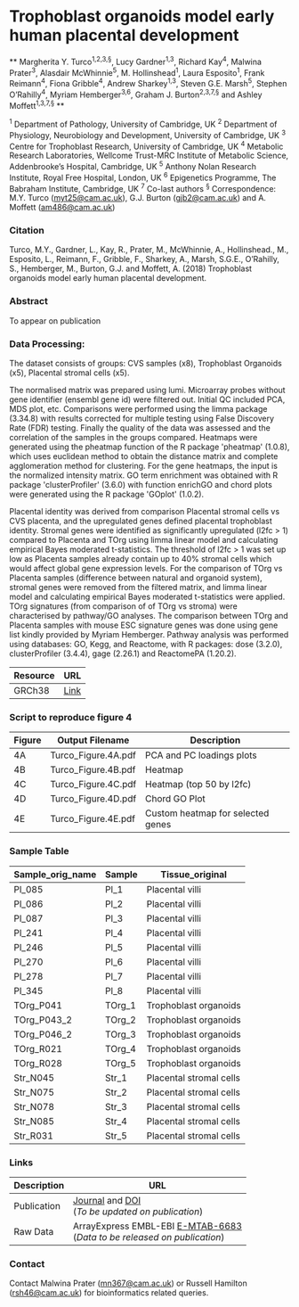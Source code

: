 # Trophoblast organoids model early human placental development #

** Margherita Y. Turco<sup>1,2,3,§</sup>, Lucy Gardner<sup>1,3</sup>, Richard Kay<sup>4</sup>, Malwina Prater<sup>3</sup>, Alasdair McWhinnie<sup>5</sup>, M. Hollinshead<sup>1</sup>, Laura Esposito<sup>1</sup>, Frank Reimann<sup>4</sup>, Fiona Gribble<sup>4</sup>, Andrew Sharkey<sup>1,3</sup>, Steven G.E. Marsh<sup>5</sup>, Stephen O’Rahilly<sup>4</sup>, Myriam Hemberger<sup>3,6</sup>, Graham J. Burton<sup>2,3,7,§</sup> and Ashley Moffett<sup>1,3,7,§</sup> **

<sup>1</sup> Department of Pathology, University of Cambridge, UK
<sup>2</sup> Department of Physiology, Neurobiology and Development, University of Cambridge, UK
<sup>3</sup> Centre for Trophoblast Research, University of Cambridge, UK
<sup>4</sup> Metabolic Research Laboratories, Wellcome Trust-MRC Institute of Metabolic Science, Addenbrooke’s Hospital, Cambridge, UK
<sup>5</sup> Anthony Nolan Research Institute, Royal Free Hospital, London, UK
<sup>6</sup> Epigenetics Programme, The Babraham Institute, Cambridge, UK
<sup>7</sup> Co-last authors
<sup>§</sup> Correspondence: M.Y. Turco (myt25@cam.ac.uk), G.J. Burton (gjb2@cam.ac.uk) and A. Moffett (am486@cam.ac.uk)



### Citation ###

Turco, M.Y., Gardner, L., Kay, R., Prater, M., McWhinnie, A., Hollinshead., M., Esposito, L., Reimann, F., Gribble, F., Sharkey, A., Marsh, S.G.E., O’Rahilly, S., Hemberger, M., Burton, G.J. and Moffett, A. (2018) Trophoblast organoids model early human placental development.

### Abstract ###

To appear on publication

### Data Processing:

The dataset consists of groups: CVS samples (x8), Trophoblast Organoids (x5), Placental stromal cells (x5).

The normalised matrix was prepared using lumi. Microarray probes without gene identifier (ensembl gene id) were filtered out. Initial QC included PCA, MDS plot, etc.   Comparisons were performed using the limma package (3.34.8) with results corrected for multiple testing using False Discovery Rate (FDR) testing. Finally the quality of the data was assessed and the correlation of the samples in the groups compared. Heatmaps were generated using the pheatmap function of the R package 'pheatmap' (1.0.8), which uses euclidean method to obtain the distance matrix and complete agglomeration method for clustering.  For the gene heatmaps, the input is the normalized intensity matrix. GO term enrichment was obtained with R package 'clusterProfiler' (3.6.0) with function enrichGO and chord plots were generated using the R package 'GOplot' (1.0.2).

Placental identity was derived from comparison Placental stromal cells vs CVS placenta, and the upregulated genes defined placental trophoblast identity. Stromal genes were identified as significantly upregulated (l2fc > 1) compared to Placenta and TOrg using limma linear model and calculating empirical Bayes moderated t-statistics. The threshold of l2fc > 1 was set up low as Placenta samples already contain up to 40% stromal cells which would affect global gene expression levels. For the comparison of TOrg vs Placenta samples (difference between natural and organoid system), stromal genes were removed from the filtered matrix, and limma linear model and calculating empirical Bayes moderated t-statistics were applied. TOrg signatures (from comparison of of TOrg vs stroma) were characterised by pathway/GO analyses. The comparison between TOrg and Placenta samples with mouse ESC signature genes was done using gene list kindly provided by Myriam Hemberger. Pathway analysis was performed using databases: GO, Kegg, and Reactome,  with R packages: dose (3.2.0),  clusterProfiler (3.4.4), gage (2.26.1) and ReactomePA (1.20.2).

Resource       | URL
-------------- | --------------
GRCh38         | [Link](http://mar2016.archive.ensembl.org/index.html)


### Script to reproduce figure 4 ###

Figure    | Output Filename                             | Description  
--------- | ------------------------------------------- | ------------------------
4A        | Turco_Figure.4A.pdf         | PCA and PC loadings plots
4B        | Turco_Figure.4B.pdf         | Heatmap
4C        | Turco_Figure.4C.pdf         | Heatmap (top 50 by l2fc)
4D        | Turco_Figure.4D.pdf         | Chord GO Plot
4E        | Turco_Figure.4E.pdf         | Custom heatmap for selected genes


### Sample Table ###

Sample_orig_name	| Sample	| Tissue_original	|
------------|--------|------------------------
Pl_085	    | Pl_1	 | Placental villi  
Pl_086	    | Pl_2	 | Placental villi	 
Pl_087	    | Pl_3	 | Placental villi	 
Pl_241	    | Pl_4	 | Placental villi	 
Pl_246	    | Pl_5	 | Placental villi	 
Pl_270	    | Pl_6	 | Placental villi	 
Pl_278    	| Pl_7	 | Placental villi	 
Pl_345	    | Pl_8	 | Placental villi	 
TOrg_P041	  | TOrg_1 | Trophoblast organoids	 
TOrg_P043_2	| TOrg_2 | Trophoblast organoids	 
TOrg_P046_2	| TOrg_3 | Trophoblast organoids	 
TOrg_R021	  | TOrg_4 | Trophoblast organoids	 
TOrg_R028	  | TOrg_5 | Trophoblast organoids	 
Str_N045	  | Str_1	 | Placental stromal cells	 
Str_N075	  | Str_2	 | Placental stromal cells	 
Str_N078	  | Str_3	 | Placental stromal cells	 
Str_N085	  | Str_4	 | Placental stromal cells	 
Str_R031	  | Str_5	 | Placental stromal cells	 

### Links ###

Description   | URL
------------- | ----------
Publication   | [Journal](http://) and [DOI](http://) <br>(<i>To be updated on publication</i>)
Raw Data      | ArrayExpress EMBL-EBI [E-MTAB-6683](https://www.ebi.ac.uk/arrayexpress/experiments/E-MTAB-6683) <br>(<i>Data to be released on publication</i>)

### Contact

Contact Malwina Prater (mn367@cam.ac.uk) or Russell Hamilton (rsh46@cam.ac.uk) for bioinformatics related queries.
